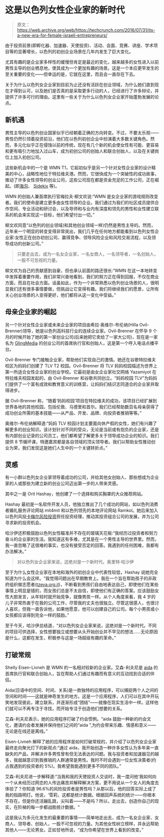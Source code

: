 # 这是以色列女性企业家的新时代

> 原文：<https://web.archive.org/web/https://techcrunch.com/2016/07/31/its-a-new-era-for-female-israeli-entrepreneurs/>

由于投资前景(即孵化器、加速器、天使投资)、活动、会面、竞赛、讲座、学术项目等的显著增长，以色列的初创企业场景在几年内发生了巨大变化。

尤其有趣的是企业家多样性的缓慢但肯定是最近的变化，越来越多的女性进入以前男性主导的创业栖息地，使其成为一个更加有趣的场景。这是一个本应更早发生的至关重要的变化——但幸运的是，它就在这里，而且会一直存在下去。

关于为什么以色列女企业家到目前为止还没有活跃在创业领域，为什么她们直到现在才得到认可，以及她们是否真的是采取更多行动的人，已经进行了许多辩论，并提供了许多可行的理由。这里有一些关于为什么以色列女企业家开始蓬勃发展的论点。

## 新机遇

男性主导的以色列创业国家似乎已经朝着正确的方向转变。不过，不要太乐观——男性仍然引领着投资前沿，他们在以色列初创企业中扮演着大多数关键角色。然而，多元化似乎正在侵蚀以前的传统，现在有几个新的机会使女性有可能、更容易和更有吸引力地加入过山车，成为初创公司的创始人和联合创始人，以及在关键岗位上加入初创公司。

这些新机会中的一个是 WMN T1，它起初似乎是另一个针对女性企业家的设计精美的中心，战略性地位于特拉维夫港。然而，它很快成为一个突破性的成功故事，推动了许多女性领导的创业公司，这些公司现在都是资金充足的工作公司，正在崛起。(即[海沟](https://web.archive.org/web/20230316061601/https://www.crunchbase.com/organization/trench)、 [Sidekix](https://web.archive.org/web/20230316061601/https://www.crunchbase.com/organization/sidekix) 等)。

WMN 的创始人兼首席执行官梅拉夫·柳文欢说:“WMN 是女企业家的游戏规则改变者。我们的使命是建立更多由女性领导的企业。我们通过为我们的社区成员提供合作空间、专业活动和研讨会，以及导师和与业内有深度和领先的男性和女性建立联系的机会来实现这一目标，他们希望付出一切。”

柳文欢同意“以色列的创业领域(和其他创业领域一样)仍然是男性主导的。然而，近年来一个明显的转变变得非常突出，我们几乎在任何地方都能看到以色列女性企业家:女性正在创办初创公司、赢得竞争、领导风险企业和风险交易流程，以及领导成功的创新公司。”

> 只要走出去，成为一名女企业家，一名女商人，一名领导者，一名创始人，一股不可忽视的力量。

柳文欢为自己的贡献感到自豪，但也承认前面的路还很长:“WMN 在这一本地转变中发挥着重要作用，我们非常兴奋地看到，我们的努力正在得到回报，不仅在商业方面，而且在社会方面。话虽如此，作为一个非常熟悉以色列创业场景的人，很明显我们还有很多事情要做，但挑战让它变得有趣。我们将继续我们的愿景，让所有关心创业场景的人变得更好，他们都将从这一变化中受益。”

## 母亲企业家的崛起

另一个针对女性企业家或未来企业家的项目由希拉·奥维尔-布伦纳(Hilla Ovil-Brenner)领导，她是以色列高科技行业的连续企业家。Ovil-Brenner 在怀孕 9 个月的时候开始了她的第一家创业公司(后来她把它卖给了一家大公司)，现在是一家名为 [GlingMedia](https://web.archive.org/web/20230316061601/http://www.glingmedia.com/) 的创业公司的首席执行官和创始人，这是第一个呼入电话点播平台。

Ovil-Brenner 专门接触企业家，帮助他们实现自己的激情。她还在谷歌特拉维夫校区为妈妈们创建了 TLV T2 校园。Ovil-Brenner 将 TLV 妈妈校园描述为世界上第一所适合女性企业家的创业学校。它最初是由女企业家社交网络 Yazamiyot 在特拉维夫校园发起的，由 Ovil-Brenner 和谷歌共同创立。“妈妈校园 TLV”为妈妈们提供了一个富有成效和教育意义的训练营，让妈妈们结识志同道合的企业家并取得进步。

据 Ovil-Brenner 称，“随着‘妈妈校园’项目在特拉维夫的成功，该项目已经扩展到世界各地的其他校园，包括伦敦、马德里和首尔。我们已经帮助数百名母亲获得了成功创业所需的基本技能——从产品、开发、品牌、向投资者推销等等。”

奥维尔-布伦纳解释道:“妈妈 TLV 校园计划主要面向休产假的女性，她们有兴趣了解更多的创业知识。该计划针对不同的受众，无论是当前或有抱负的企业家，还是有内部创业记录的公司员工，他们都希望了解更多关于领导成功企业的知识。我们提供 8 节循环课，特邀嘉宾都是各自领域的顶尖领导者。我们以帮助女性推动创业为荣，我们发现这是她们人生中的一个关键转折点。”

## 灵感

有一小群以色列女企业家领导着成功的公司，并给其他女创始人、那些想成为企业家的人或那些为建立新的创业公司迈出第一步的人带来灵感。

其中之一是 Orit Hashay，他创建了一个选择和购买胸罩的大众推荐网站。

Hashay 最初是一名软件开发人员，他独立推出了几个成功的网站，如以色列消费者婚礼服务评论网站 mit4mit 和以色列领先的本地评论网站 Ramkol。她后来加入以色列风投[卡梅尔风险投资](https://web.archive.org/web/20230316061601/https://www.crunchbase.com/organization/carmel-ventures)担任投资经理，推动其投资组合公司的发展，并为公司寻求新的投资机会。

哈沙伊还积极鼓励以色列女性瞄准并不存在的玻璃天花板:“我经历过投资者和努力奋斗的企业家的生活。我知道这有多难，尤其是在一个男性主导的世界里。然而，我一直忽略了这很难的事实，也没有接受否定的回答。我遇到的任何困难，我都有办法解决。”

> 对以色列女企业家来说，这绝对是一个新时代。奥里特·哈沙伊

至于为什么女性企业家在本地和海外的初创企业中代表性较低，Hashay 说她完全知道为什么会这样。“我觉得问题出在早期教育上。我在一个旨在帮助孩子的非政府组织做志愿者([tzeva.org.il](https://web.archive.org/web/20230316061601/http://tzeva.org.il/))，不断看到男孩们自由地表达自己，即使他们在某些事情上明显是错的，而女孩们总是不太自信，即使他们有正确的答案。应该鼓励女性大胆发言，从年轻时就开始竞争，就像男孩一样。从个人角度来看，我 4 岁的儿子非常热衷于在我的公司工作，尽管我的丈夫也很独立。尽管这很感人，也很讨人喜欢，但我一直告诉他，如果他愿意，他可以创建自己的公司。每个小男孩或小女孩都应该得到完全一样的鼓励。”

至于今天，哈沙伊总结道，“对以色列女企业家来说，这绝对是一个新时代。不同的项目可供选择，女性想要独立或想要从头开始创业并不罕见的想法……无论原因是什么，这都在发生，积极参与这是一场超级有趣的革命。”

## 打破常规

Shelly Eisen-Livneh 是 WMN 的一名相对较新的企业家。艾森-利夫尼是 [aida](https://web.archive.org/web/20230316061601/http://www.aida-app.com/) 的首席执行官和联合创始人，旨在帮助人们通过有趣而有意义的互动找到合适的伴侣。

Aida(日语中的空间、时间、关系)是一款独特的应用程序，可以捕捉两个人之间的空间和时间——这就是神奇发生的地方。这是一个应用程序，人们可以在其中开玩笑地发现彼此，建立联系，并逐渐形成“团结”——就像在现实生活中一样。这样他们就可以不再专注于寻找，而开始专注于创造他们想要的关系。

艾森-利夫尼表示，她的应用程序打破了约会惯例。“aida 鼓励一种新的约会文化，邀请约会者发展并保持他们之间的“aida ”,为约会带来乐趣、情感和意义——无论是在线还是离线。”

Eisen-Livneh 解释了她的应用程序是如何打破常规的，并介绍了以色列女企业家最终走向聚光灯下的新观点:“通过 aida，我开始创造一种许多女性认为多年来一直缺失的产品，并解决许多男性曾有但无法表达的问题。我与投资者和加速器见的越多，我就越意识到我推销的人群通常是男性。我时不时会遇到一位女性决策者(约占我遇到的投资者的 5%)。我希望我能遇到更多不同的团队。”

艾森-利夫尼进一步解释道:“当我和我的天使投资人交谈时，我一度问他‘我如何向一个从未经历过网恋的人传达痛苦并解释解决方案，更不用说从一个女人的角度去体验了？你知道 96.6%的风险投资者是男性吗？从那以后，他的回答实际上成了我的指路明灯。他说，‘雪莉，这都是统计数据。根据回声系统的统计——你根本不存在。但是你还活蹦乱跳，尖叫着——不是吗？所以，走出去，创造你自己的现实，在阶梯的每一步都战胜统计数据。"

这是我认为多元化发生的最重要的事情——简单地走出去，成为一名女企业家、女商人、领导者、创始人，一股不可忽视的力量。为其他女性树立榜样，并永远帮助其他人——无论男女。正如甘地所说，“成为你希望在世界上看到的改变。”